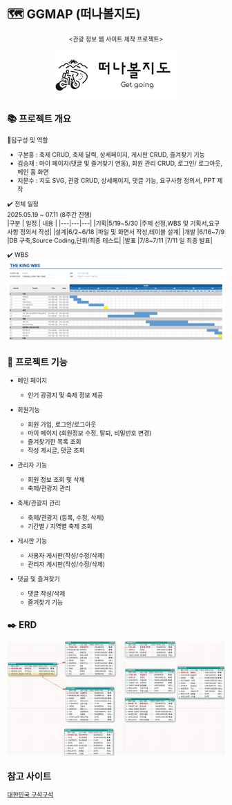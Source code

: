 # 🗺️ GGMAP (떠나볼지도)
<div align="center">
  <p><관광 정보 웹 사이트 제작 프로젝트></p>
  <img src = "TheKing/sw_theking/src/main/webapp/resources/images/logo2.png">
</div>


## 📚 프로젝트 개요 
🫅팀구성 및 역할
- 구본홍 : 축제 CRUD, 축제 달력, 상세페이지, 게시판 CRUD, 즐겨찾기 기능  
- 김승재 : 마이 페이지(댓글 및 즐겨찾기 연동), 회원 관리 CRUD, 로그인/ 로그아웃, 메인 홈 화면  
- 지문수 : 지도 SVG, 관광 CRUD, 상세페이지, 댓글 기능, 요구사항 정의서, PPT 제작  

✔️ 전체 일정   
2025.05.19 ~ 07.11 (8주간 진행)  
|구분 | 일정 | 내용 |
|---|---|---|
|기획|5/19~5/30 |주제 선정,WBS 및 기획서,요구사항 정의서 작성|
|설계|6/2~6/18 |파일 및 화면서 작성,테이블 설계|
|개발 |6/16~7/9 |DB 구축,Source Coding,단위/최종 테스트|
|발표 |7/8~7/11 |7/11 일 최종 발표|

✔️ WBS
<img src = "https://github.com/hykim-king/THEKING/blob/main/doc/WBS.png">

## 📌 프로젝트 기능
+ 메인 페이지
  - 인기 광광지 및 축제 정보 제공
    
+ 회원기능
  - 회원 가입, 로그인/로그아웃
  - 마이 페이지 (회원정보 수정, 탈퇴, 비밀번호 변경)
  - 즐겨찾기한 목록 조회
  - 작성 게시글, 댓글 조회
    
+ 관리자 기능
  - 회원 정보 조회 및 삭제
  - 축제/관광지 관리
    
+ 축제/관광지 관리
  - 축제/관광지 (등록, 수정, 삭제)
  - 기간별 / 지역별 축제 조회
    
+ 게시판 기능
  - 사용자 게시판(작성/수정/삭제)
  - 관리자 게시판(작성/수정/삭제)
    
+ 댓글 및 즐겨찾기
  - 댓글 작성/삭제
  - 즐겨찾기 기능


## ✒️ ERD
<img src = "https://github.com/hykim-king/THEKING/blob/main/doc/ERD.png">



## 참고 사이트
[대한민국 구석구석](https://korean.visitkorea.or.kr/main/main.do)
